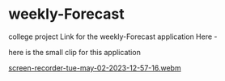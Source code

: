 # weekly-Forecast
college project
Link for the weekly-Forecast application Here -



here is the small clip for this application





[screen-recorder-tue-may-02-2023-12-57-16.webm](https://user-images.githubusercontent.com/132281418/235605804-e4b31bd5-c93f-4948-a979-4363f254e0dc.webm)



